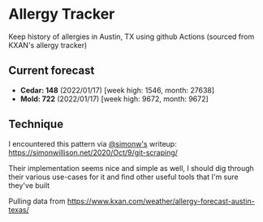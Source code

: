 # Allergy Tracker

Keep history of allergies in Austin, TX using github Actions (sourced from KXAN's allergy tracker)

## Current forecast
<!-- INJECT FORECAST -->
- **Cedar: 148** (2022/01/17)  [week high: 1546, month: 27638]
- **Mold: 722** (2022/01/17)  [week high: 9672, month: 9672]
<!-- END INJECT FORECAST -->

## Technique

I encountered this pattern via [@simonw's](https://github.com/simonw) writeup: https://simonwillison.net/2020/Oct/9/git-scraping/

Their implementation seems nice and simple as well, I should dig through their various use-cases for it and find other useful tools that I'm sure they've built

Pulling data from https://www.kxan.com/weather/allergy-forecast-austin-texas/
